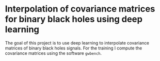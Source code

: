 # Interpolation of covariance matrices for binary black holes using deep learning

The goal of this project is to use deep learning to interpolate covariance matrices of binary black holes signals. For the training I compute the covariance matrices using the software `gwbench`.
